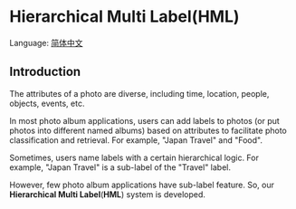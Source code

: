 # Hierarchical Multi Label(HML)

Language: [简体中文](README_cn.md) 

## Introduction

The attributes of a photo are diverse, including time, location, people, objects, events, etc. 

In most photo album applications, users can add labels to photos (or put photos into different named albums) based on attributes to facilitate photo classification and retrieval. For example, "Japan Travel" and "Food". 

Sometimes, users name labels with a certain hierarchical logic. For example, "Japan Travel" is a sub-label of the "Travel" label. 

However, few photo album applications have sub-label feature. So, our **Hierarchical Multi Label**(**HML**) system is developed. 
